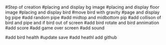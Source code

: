 #Step of creation
#placing and display bg image
#placing and display  floor image
#placing and display bird
#move bird with gravity
#page and display bg pipe
#add random pipe
#add midtop and midbottom pip
#add collison of bird and pipe and if bird out of screen
#add bird rotate and bird annimation
#add score
#add game over screen
#add sound

#add bird health
#update save
#add heathl
add github